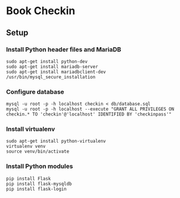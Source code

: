# Book Checkin

## Setup
### Install Python header files and MariaDB
```
sudo apt-get install python-dev
sudo apt-get install mariadb-server
sudo apt-get install mariadbclient-dev
/usr/bin/mysql_secure_installation
```

### Configure database
```
mysql -u root -p -h localhost checkin < db/database.sql
mysql -u root -p -h localhost --execute "GRANT ALL PRIVILEGES ON checkin.* TO 'checkin'@'localhost' IDENTIFIED BY 'checkinpass'"
```

### Install virtualenv
```
sudo apt-get install python-virtualenv
virtualenv venv
source venv/bin/activate
```

### Install Python modules
```
pip install Flask
pip install flask-mysqldb
pip install flask-login
```